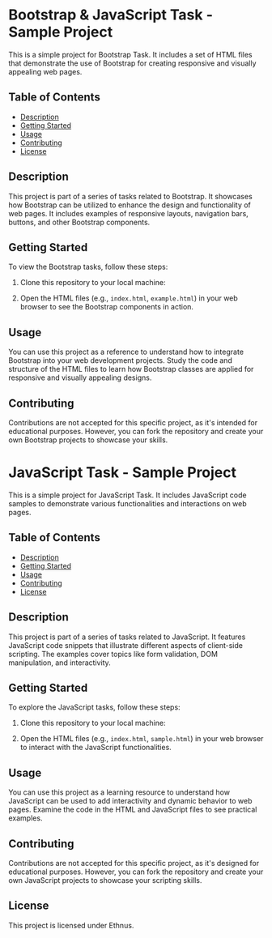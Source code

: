 # Bootstrap & JavaScript Task - Sample Project

This is a simple project for Bootstrap Task. It includes a set of HTML files that demonstrate the use of Bootstrap for creating responsive and visually appealing web pages.

## Table of Contents

- [Description](#description)
- [Getting Started](#getting-started)
- [Usage](#usage)
- [Contributing](#contributing)
- [License](#license)

## Description

This project is part of a series of tasks related to Bootstrap. It showcases how Bootstrap can be utilized to enhance the design and functionality of web pages. It includes examples of responsive layouts, navigation bars, buttons, and other Bootstrap components.

## Getting Started

To view the Bootstrap tasks, follow these steps:

1. Clone this repository to your local machine:

2. Open the HTML files (e.g., `index.html`, `example.html`) in your web browser to see the Bootstrap components in action.

## Usage

You can use this project as a reference to understand how to integrate Bootstrap into your web development projects. Study the code and structure of the HTML files to learn how Bootstrap classes are applied for responsive and visually appealing designs.

## Contributing

Contributions are not accepted for this specific project, as it's intended for educational purposes. However, you can fork the repository and create your own Bootstrap projects to showcase your skills.

# JavaScript Task - Sample Project

This is a simple project for JavaScript Task. It includes JavaScript code samples to demonstrate various functionalities and interactions on web pages.

## Table of Contents

- [Description](#description)
- [Getting Started](#getting-started)
- [Usage](#usage)
- [Contributing](#contributing)
- [License](#license)

## Description

This project is part of a series of tasks related to JavaScript. It features JavaScript code snippets that illustrate different aspects of client-side scripting. The examples cover topics like form validation, DOM manipulation, and interactivity.

## Getting Started

To explore the JavaScript tasks, follow these steps:

1. Clone this repository to your local machine:

2. Open the HTML files (e.g., `index.html`, `sample.html`) in your web browser to interact with the JavaScript functionalities.

## Usage

You can use this project as a learning resource to understand how JavaScript can be used to add interactivity and dynamic behavior to web pages. Examine the code in the HTML and JavaScript files to see practical examples.

## Contributing

Contributions are not accepted for this specific project, as it's designed for educational purposes. However, you can fork the repository and create your own JavaScript projects to showcase your scripting skills.

## License

This project is licensed under Ethnus.

